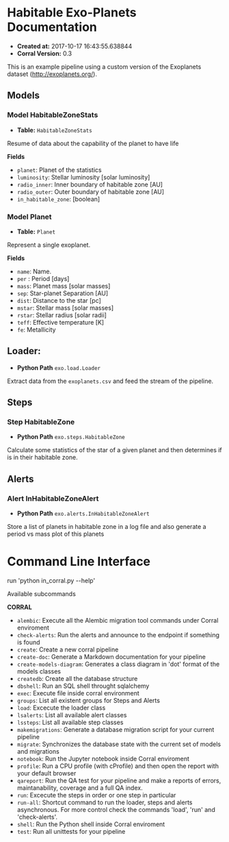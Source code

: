 # Habitable Exo-Planets Documentation

- **Created at:** 2017-10-17 16:43:55.638844
- **Corral Version:** 0.3

This is an example pipeline using a custom version of the Exoplanets
    dataset (http://exoplanets.org/).

    
## Models

### Model **HabitableZoneStats**

- **Table:** `HabitableZoneStats`

Resume of data about the capability of the planet
to have life

**Fields**

- `planet`: Planet of the statistics
- `luminosity`: Stellar luminosity [solar luminosity]
- `radio_inner`: Inner boundary of habitable zone [AU]
- `radio_outer`: Outer boundary of habitable zone [AU]
- `in_habitable_zone`: [boolean]




### Model **Planet**

- **Table:** `Planet`

Represent a single exoplanet.

**Fields**

- `name`: Name.
- `per` : Period [days]
- `mass`: Planet mass [solar masses]
- `sep`: Star-planet Separation [AU]
- `dist`: Distance to the star [pc]
- `mstar`: Stellar mass [solar masses]
- `rstar`: Stellar radius [solar radii]
- `teff`: Effective temperature [K]
- `fe`: Metallicity




## Loader:

- **Python Path** ``exo.load.Loader``

Extract data from the `exoplanets.csv` and feed the stream
of the pipeline.



## Steps

### Step **HabitableZone**

- **Python Path** ``exo.steps.HabitableZone``

Calculate some statistics of the star of a given planet
and then determines if is in their habitable zone.




## Alerts


### Alert **InHabitableZoneAlert**

- **Python Path** ``exo.alerts.InHabitableZoneAlert``

Store a list of planets in habitable zone in a log file
and also generate a period vs mass plot of this planets






# Command Line Interface


run 'python in_corral.py <COMMAND> --help'

Available subcommands

**CORRAL**

- ``alembic``: Execute all the Alembic migration tool commands under Corral enviroment
- ``check-alerts``: Run the alerts and announce to the endpoint if something is found
- ``create``: Create a new corral pipeline
- ``create-doc``: Generate a Markdown documentation for your pipeline
- ``create-models-diagram``: Generates a class diagram in 'dot' format of the models classes
- ``createdb``: Create all the database structure
- ``dbshell``: Run an SQL shell throught sqlalchemy
- ``exec``: Execute file inside corral environment
- ``groups``: List all existent groups for Steps and Alerts
- ``load``: Excecute the loader class
- ``lsalerts``: List all available alert classes
- ``lssteps``: List all available step classes
- ``makemigrations``: Generate a database migration script for your current pipeline
- ``migrate``: Synchronizes the database state with the current set of models and migrations
- ``notebook``: Run the Jupyter notebook inside Corral enviroment
- ``profile``: Run a CPU profile (with cProfile) and then open the report with your default browser
- ``qareport``: Run the QA test for your pipeline and make a reports of errors, maintanability, coverage and a full QA index.
- ``run``: Excecute the steps in order or one step in particular
- ``run-all``: Shortcut command to run the loader, steps and alerts asynchronous. For more control check the commands 'load', 'run' and 'check-alerts'.
- ``shell``: Run the Python shell inside Corral enviroment
- ``test``: Run all unittests for your pipeline
